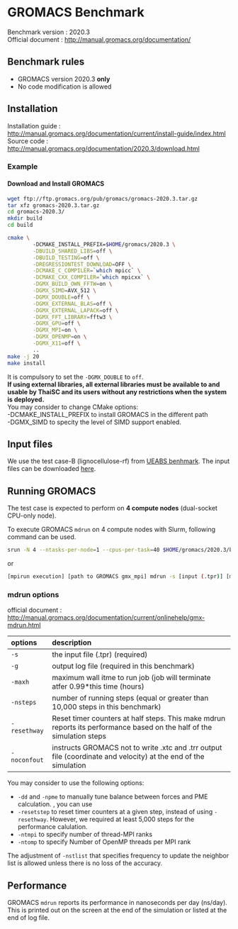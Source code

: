 # GROMACS Benchmark 

Benchmark version : 2020.3  
Official document : http://manual.gromacs.org/documentation/

## Benchmark rules

* GROMACS version 2020.3 **only**
* No code modification is allowed

## Installation

Installation guide : http://manual.gromacs.org/documentation/current/install-guide/index.html  
Source code : http://manual.gromacs.org/documentation/2020.3/download.html

### Example

#### Download and Install GROMACS

``` bash
wget ftp://ftp.gromacs.org/pub/gromacs/gromacs-2020.3.tar.gz
tar xfz gromacs-2020.3.tar.gz
cd gromacs-2020.3/
mkdir build
cd build

cmake \                                 
        -DCMAKE_INSTALL_PREFIX=$HOME/gromacs/2020.3 \
        -DBUILD_SHARED_LIBS=off \
        -DBUILD_TESTING=off \
        -DREGRESSIONTEST_DOWNLOAD=OFF \
        -DCMAKE_C_COMPILER=`which mpicc` \
        -DCMAKE_CXX_COMPILER=`which mpicxx` \
        -DGMX_BUILD_OWN_FFTW=on \
        -DGMX_SIMD=AVX_512 \
        -DGMX_DOUBLE=off \
        -DGMX_EXTERNAL_BLAS=off \
        -DGMX_EXTERNAL_LAPACK=off \
        -DGMX_FFT_LIBRARY=fftw3 \
        -DGMX_GPU=off \
        -DGMX_MPI=on \
        -DGMX_OPENMP=on \
        -DGMX_X11=off \
        ..
make -j 20
make install
```

It is compulsory to set the `-DGMX_DOUBLE` to `off`.  
**If using external libraries, all external libraries must be available to and usable by ThaiSC and its users without any restrictions when the system is deployed.**  
You may consider to change CMake options:  
-DCMAKE_INSTALL_PREFIX to install GROMACS in the different path  
-DGMX_SIMD to specity the level of SIMD support enabled.

## Input files

We use the test case-B (lignocellulose-rf) from [UEABS benhmark](https://repository.prace-ri.eu/git/UEABS/ueabs/-/tree/master/). The input files can be downloaded [here](https://sharebox.nstda.or.th/d/3fdb161c).  

## Running GROMACS

The test case is expected to perform on **4 compute nodes** (dual-socket CPU-only node).  

To execute GROMACS `mdrun` on 4 compute nodes with Slurm, following command can be used. 

``` bash
srun -N 4 --ntasks-per-node=1 --cpus-per-task=40 $HOME/gromacs/2020.3/bin/gmx_mpi mdrun -s lignocellulose-rf.tpr -maxh 0.50 -resethway -noconfout -nsteps 10000 -g logile 
```
or

``` bash
[mpirun execution] [path to GROMACS gmx_mpi] mdrun -s [input (.tpr)] [mdrun options]
```

### mdrun options

official document : http://manual.gromacs.org/documentation/current/onlinehelp/gmx-mdrun.html  

| options | description |
|:--      |:--|
|`-s`       | the input file (.tpr) (required)
|`-g`       | output log file (required in this benchmark)
|`-maxh`    | maximum wall itme to run job (job will terminate atfer 0.99\*this time (hours) 
|`-nsteps`  | number of running steps (equal or greater than 10,000 steps in this benchmark)
|`-resethway` | Reset timer counters at half steps. This make mdrun reports its performance based on the half of the simulation steps
|`-noconfout` | instructs GROMACS not to write .xtc and .trr output file (coordinate and velocity) at the end of the simulation 

You may consider to use the following options:
* `-dd` and `-npme` to manually tune balance between forces and PME calculation. , you can use 
* `-resetstep` to reset timer counters at a given step, instead of using `-resethway`. However, we required at least 5,000 steps for the performance calulation.
* `-ntmpi` to specify number of thread-MPI ranks 
* `-ntomp` to specify Number of OpenMP threads per MPI rank

The adjustment of `-nstlist` that specifies frequency to update the neighbor list is allowed unless there is no loss of the accuracy.

## Performance 
GROMACS `mdrun` reports its performance in nanoseconds per day (ns/day). This is printed out on the screen at the end of the simulation or listed at the end of log file.
